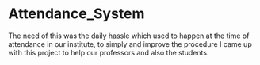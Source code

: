 # Attendance_System
The need of this was the daily hassle which used to happen at the time of attendance in our institute, to simply and improve the procedure I came up with this project to help our professors and also the students.
